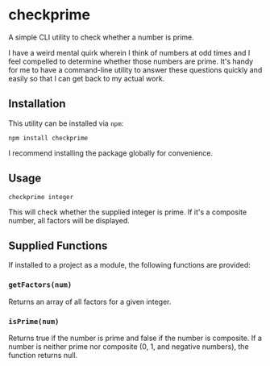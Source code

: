 # checkprime

A simple CLI utility to check whether a number is prime.

I have a weird mental quirk wherein I think of numbers at odd times and I feel compelled to determine whether those numbers are prime. It's handy for me to have a command-line utility to answer these questions quickly and easily so that I can get back to my actual work.

## Installation

This utility can be installed via `npm`:

`npm install checkprime`

I recommend installing the package globally for convenience.

## Usage

`checkprime integer`

This will check whether the supplied integer is prime. If it's a composite number, all factors will be displayed.

## Supplied Functions

If installed to a project as a module, the following functions are provided:

### `getFactors(num)`

Returns an array of all factors for a given integer.

### `isPrime(num)`

Returns true if the number is prime and false if the number is composite. If a number is neither prime nor composite (0, 1, and negative numbers), the function returns null.
